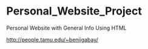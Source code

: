 # Personal_Website_Project
 Personal Website with General Info Using HTML

 http://people.tamu.edu/~benjigabay/

